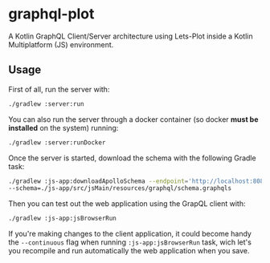 # graphql-plot
A Kotlin GraphQL Client/Server architecture using Lets-Plot inside a Kotlin Multiplatform (JS) environment.

## Usage
First of all, run the server with:
```bash
./gradlew :server:run
```

You can also run the server through a docker container (so docker **must be installed** on the system) running:
```bash
./gradlew :server:runDocker
```
Once the server is started, download the schema with the following Gradle task:
```bash
./gradlew :js-app:downloadApolloSchema --endpoint='http://localhost:8080/graphql' \
--schema=./js-app/src/jsMain/resources/graphql/schema.graphqls
```

Then you can test out the web application using the GrapQL client with:
```bash
./gradlew :js-app:jsBrowserRun
```

If you're making changes to the client application, it could become handy the 
`--continuous` flag when running `:js-app:jsBrowserRun` task, wich let's you
recompile and run automatically the web application when you save.
